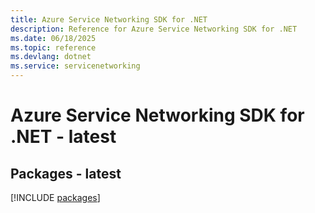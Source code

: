 ```yaml
---
title: Azure Service Networking SDK for .NET
description: Reference for Azure Service Networking SDK for .NET
ms.date: 06/18/2025
ms.topic: reference
ms.devlang: dotnet
ms.service: servicenetworking
---
```

# Azure Service Networking SDK for .NET - latest
## Packages - latest
[!INCLUDE [packages](service-networking-index.md)]